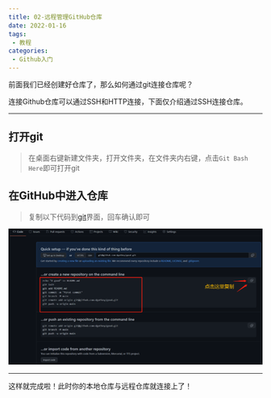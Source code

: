 ```yaml
---
title: 02-远程管理GitHub仓库
date: 2022-01-16
tags:
 - 教程
categories: 
 - Github入门
---
```


前面我们已经创建好仓库了，那么如何通过git连接仓库呢？

连接Github仓库可以通过SSH和HTTP连接，下面仅介绍通过SSH连接仓库。

---

## <span id="opengit">打开git</span>

> 在桌面右键新建文件夹，打开文件夹，在文件夹内右键，点击`Git Bash Here`即可打开git

## 在GitHub中进入仓库

> 复制以下代码到[git](#opengit)界面，回车确认即可

![](./20220116.assert/021.png)

---

这样就完成啦！此时你的本地仓库与远程仓库就连接上了！